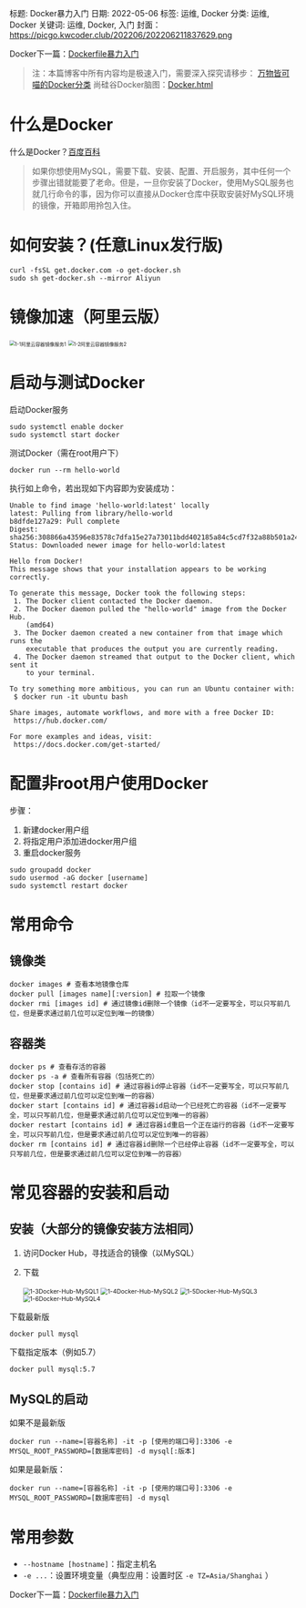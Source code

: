 标题: Docker暴力入门
日期: 2022-05-06
标签: 运维, Docker
分类: 运维, Docker
关键词: 运维, Docker, 入门
封面：https://picgo.kwcoder.club/202206/202206211837629.png



Docker下一篇：<a href="/p/20220507/" target="_blank">Dockerfile暴力入门</a>

> 注：本篇博客中所有内容均是极速入门，需要深入探究请移步：
> [万物皆可喵的Docker分类](https://developer-help.cn/index.php/category/Docker/)
> 尚硅谷Docker脑图：<a href="/docker.html" target="_blank">Docker.html</a>

# 什么是Docker
什么是Docker？[百度百科](https://baike.baidu.com/item/Docker/13344470)

> 如果你想使用MySQL，需要下载、安装、配置、开启服务，其中任何一个步骤出错就能要了老命。但是，一旦你安装了Docker，使用MySQL服务也就几行命令的事，因为你可以直接从Docker仓库中获取安装好MySQL环境的镜像，开箱即用拎包入住。

# 如何安装？(任意Linux发行版)
```shell
curl -fsSL get.docker.com -o get-docker.sh
sudo sh get-docker.sh --mirror Aliyun
```

# 镜像加速（阿里云版）

<img src="https://picgo.kwcoder.club/202206/202206211841347.png" alt="1-1阿里云容器镜像服务1" style="zoom:60%;" />

<img src="https://picgo.kwcoder.club/202206/202206211842835.png" alt="1-2阿里云容器镜像服务2" style="zoom:60%;" />

# 启动与测试Docker
启动Docker服务
```shell
sudo systemctl enable docker
sudo systemctl start docker
```
测试Docker（需在root用户下）
```shell
docker run --rm hello-world
```
执行如上命令，若出现如下内容即为安装成功：
```shell
Unable to find image 'hello-world:latest' locally
latest: Pulling from library/hello-world
b8dfde127a29: Pull complete
Digest: sha256:308866a43596e83578c7dfa15e27a73011bdd402185a84c5cd7f32a88b501a24
Status: Downloaded newer image for hello-world:latest

Hello from Docker!
This message shows that your installation appears to be working correctly.

To generate this message, Docker took the following steps:
 1. The Docker client contacted the Docker daemon.
 2. The Docker daemon pulled the "hello-world" image from the Docker Hub.
    (amd64)
 3. The Docker daemon created a new container from that image which runs the
    executable that produces the output you are currently reading.
 4. The Docker daemon streamed that output to the Docker client, which sent it
    to your terminal.

To try something more ambitious, you can run an Ubuntu container with:
 $ docker run -it ubuntu bash

Share images, automate workflows, and more with a free Docker ID:
 https://hub.docker.com/

For more examples and ideas, visit:
 https://docs.docker.com/get-started/
```

# 配置非root用户使用Docker
步骤：
1. 新建docker用户组
2. 将指定用户添加进docker用户组
3. 重启docker服务
```shell
sudo groupadd docker
sudo usermod -aG docker [username]
sudo systemctl restart docker
```

# 常用命令
## 镜像类
```shell
docker images # 查看本地镜像仓库
docker pull [images name][:version] # 拉取一个镜像
docker rmi [images id] # 通过镜像id删除一个镜像（id不一定要写全，可以只写前几位，但是要求通过前几位可以定位到唯一的镜像）
```
## 容器类
```shell
docker ps # 查看存活的容器
docker ps -a # 查看所有容器（包括死亡的）
docker stop [contains id] # 通过容器id停止容器（id不一定要写全，可以只写前几位，但是要求通过前几位可以定位到唯一的容器）
docker start [contains id] # 通过容器id启动一个已经死亡的容器（id不一定要写全，可以只写前几位，但是要求通过前几位可以定位到唯一的容器）
docker restart [contains id] # 通过容器id重启一个正在运行的容器（id不一定要写全，可以只写前几位，但是要求通过前几位可以定位到唯一的容器）
docker rm [contains id] # 通过容器id删除一个已经停止容器（id不一定要写全，可以只写前几位，但是要求通过前几位可以定位到唯一的容器）
```


# 常见容器的安装和启动
## 安装（大部分的镜像安装方法相同）
1. 访问Docker Hub，寻找适合的镜像（以MySQL）

2. 下载

   <img src="https://picgo.kwcoder.club/202206/202206211843283.png" alt="1-3Docker-Hub-MySQL1" style="zoom:75%;" />

   <img src="https://picgo.kwcoder.club/202206/202206211844932.png" alt="1-4Docker-Hub-MySQL2" style="zoom:75%;" />

   <img src="https://picgo.kwcoder.club/202206/202206211844369.png" alt="1-5Docker-Hub-MySQL3" style="zoom:75%;" />

   <img src="https://picgo.kwcoder.club/202206/202206211844230.png" alt="1-6Docker-Hub-MySQL4" style="zoom:75%;" />

下载最新版
```shell
docker pull mysql
```

下载指定版本（例如5.7）
```shell
docker pull mysql:5.7
```

## MySQL的启动
如果不是最新版
```shell
docker run --name=[容器名称] -it -p [使用的端口号]:3306 -e MYSQL_ROOT_PASSWORD=[数据库密码] -d mysql[:版本]
```
如果是最新版：
```shell
docker run --name=[容器名称] -it -p [使用的端口号]:3306 -e MYSQL_ROOT_PASSWORD=[数据库密码] -d mysql
```



# 常用参数

- `--hostname [hostname]`：指定主机名
- `-e ...`：设置环境变量（典型应用：设置时区 `-e TZ=Asia/Shanghai` ）



Docker下一篇：<a href="/p/20220507/" target="_blank">Dockerfile暴力入门</a>

